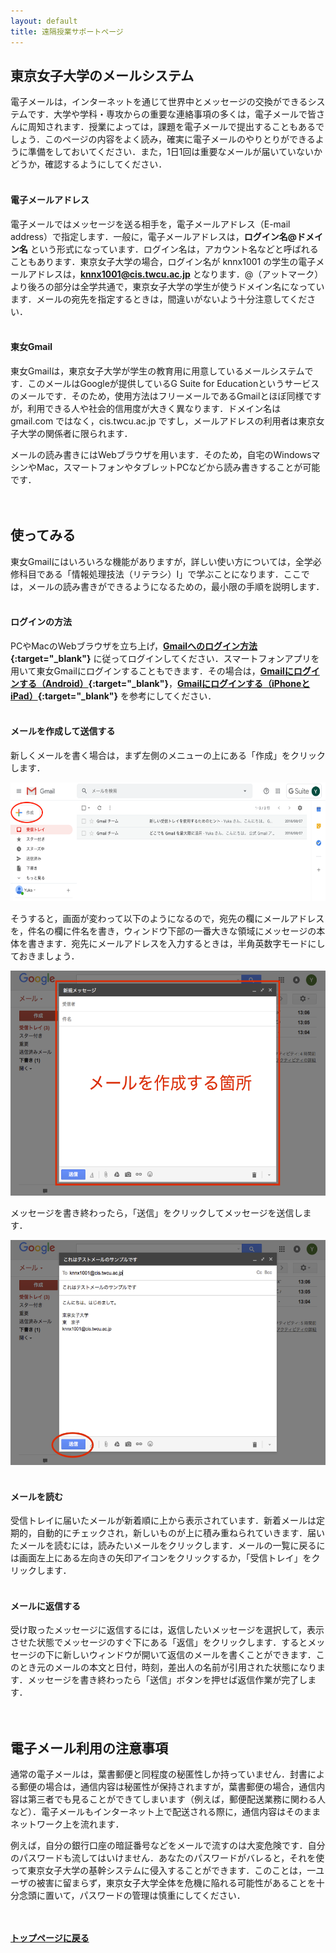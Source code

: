 ```yaml
---
layout: default
title: 遠隔授業サポートページ
---
```


## 東京女子大学のメールシステム

電子メールは，インターネットを通じて世界中とメッセージの交換ができるシステムです．大学や学科・専攻からの重要な連絡事項の多くは，電子メールで皆さんに周知されます．授業によっては，課題を電子メールで提出することもあるでしょう．このページの内容をよく読み，確実に電子メールのやりとりができるように準備をしておいてください．また，1日1回は重要なメールが届いていないかどうか，確認するようにしてください．
<br />
<br />

#### 電子メールアドレス

電子メールではメッセージを送る相手を，電子メールアドレス（E-mail address）で指定します．一般に，電子メールアドレスは，**ログイン名@ドメイン名** という形式になっています．ログイン名は，アカウント名などと呼ばれることもあります．東京女子大学の場合，ログイン名が knnx1001 の学生の電子メールアドレスは，**knnx1001@cis.twcu.ac.jp** となります．@（アットマーク）より後ろの部分は全学共通で，東京女子大学の学生が使うドメイン名になっています．メールの宛先を指定するときは，間違いがないよう十分注意してください．
<br />
<br />

#### 東女Gmail

東女Gmailは，東京女子大学が学生の教育用に用意しているメールシステムです．このメールはGoogleが提供しているG Suite for Educationというサービスのメールです．そのため，使用方法はフリーメールであるGmailとほぼ同様ですが，利用できる人や社会的信用度が大きく異なります．ドメイン名は gmail.com ではなく，cis.twcu.ac.jp ですし，メールアドレスの利用者は東京女子大学の関係者に限られます．

メールの読み書きにはWebブラウザを用います．そのため，自宅のWindowsマシンやMac，スマートフォンやタブレットPCなどから読み書きすることが可能です．
<br />
<br />
<br />

## 使ってみる

東女Gmailにはいろいろな機能がありますが，詳しい使い方については，全学必修科目である「情報処理技法（リテラシ）I」で学ぶことになります．ここでは，メールの読み書きができるようになるための，最小限の手順を説明します．
<br />
<br />

#### ログインの方法

PCやMacのWebブラウザを立ち上げ，**[Gmailへのログイン方法](https://sites.google.com/cis.twcu.ac.jp/cisqa/mail/gmail-cannot_login){:target="_blank"}** に従ってログインしてください．スマートフォンアプリを用いて東女Gmailにログインすることもできます．その場合は，**[Gmailにログインする（Android）](https://support.google.com/mail/answer/8494?hl=ja&ref_topic=7065107&co=GENIE.Platform%3DAndroid&oco=1){:target="_blank"}**，**[Gmailにログインする（iPhoneとiPad）](https://support.google.com/mail/answer/8494?hl=ja&ref_topic=7065107&co=GENIE.Platform%3DiOS&oco=1){:target="_blank"}** を参考にしてください．
<br />
<br />

#### メールを作成して送信する

新しくメールを書く場合は，まず左側のメニューの上にある「作成」をクリックします．

<div align="center">
<img src="./img/gmail1.png" width="600" height="190" />
</div>

そうすると，画面が変わって以下のようになるので，宛先の欄にメールアドレスを，件名の欄に件名を書き，ウィンドウ下部の一番大きな領域にメッセージの本体を書きます．宛先にメールアドレスを入力するときは，半角英数字モードにしておきましょう．

<div align="center">
<img src="./img/gmail2.png" width="600" height="360" />
</div>

メッセージを書き終わったら，「送信」をクリックしてメッセージを送信します．

<div align="center">
<img src="./img/gmail3.png" width="600" height="360" />
</div>

<br />

#### メールを読む

受信トレイに届いたメールが新着順に上から表示されています．新着メールは定期的，自動的にチェックされ，新しいものが上に積み重ねられていきます．届いたメールを読むには，読みたいメールをクリックします．メールの一覧に戻るには画面左上にある左向きの矢印アイコンをクリックするか，「受信トレイ」をクリックします．
<br />
<br />

#### メールに返信する

受け取ったメッセージに返信するには，返信したいメッセージを選択して，表示させた状態でメッセージのすぐ下にある「返信」をクリックします．するとメッセージの下に新しいウィンドウが開いて返信のメールを書くことができます．このとき元のメールの本文と日付，時刻，差出人の名前が引用された状態になります．メッセージを書き終わったら「送信」ボタンを押せば返信作業が完了します．
<br />
<br />
<br />

## 電子メール利用の注意事項

通常の電子メールは，葉書郵便と同程度の秘匿性しか持っていません．封書による郵便の場合は，通信内容は秘匿性が保持されますが，葉書郵便の場合，通信内容は第三者でも見ることができてしまいます（例えば，郵便配送業務に関わる人など）．電子メールもインターネット上で配送される際に，通信内容はそのままネットワーク上を流れます．

例えば，自分の銀行口座の暗証番号などをメールで流すのは大変危険です．自分のパスワードも流してはいけません．あなたのパスワードがバレると，それを使って東京女子大学の基幹システムに侵入することができます．このことは，一ユーザの被害に留まらず，東京女子大学全体を危機に陥れる可能性があることを十分念頭に置いて，パスワードの管理は慎重にしてください．
<br />
<br />
<br />

**[トップページに戻る](./index.md)**